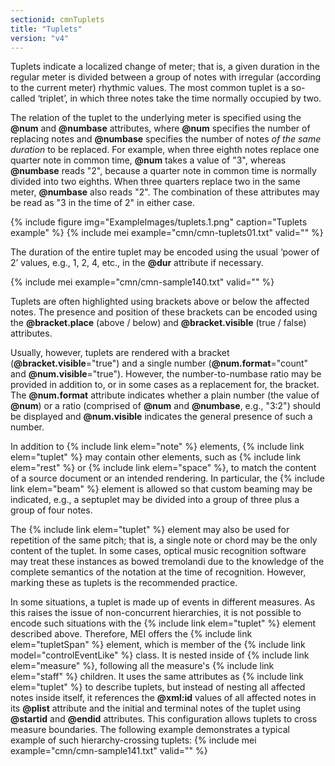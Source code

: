 ```yaml
---
sectionid: cmnTuplets
title: "Tuplets"
version: "v4"
---
```


Tuplets indicate a localized change of meter; that is, a given duration in the regular meter is divided between a group of notes with irregular (according to the current meter) rhythmic values. The most common tuplet is a so-called ‘triplet’, in which three notes take the time normally occupied by two.

The relation of the tuplet to the underlying meter is specified using the **@num** and **@numbase** attributes, where **@num** specifies the number of replacing notes and **@numbase** specifies the number of notes *of the same duration* to be replaced. For example, when three eighth notes replace one quarter note in common time, **@num** takes a value of "3", whereas **@numbase** reads "2", because a quarter note in common time is normally divided into two eighths. When three quarters replace two in the same meter, **@numbase** also reads "2". The combination of these attributes may be read as "3 in the time of 2" in either case.

{% include figure img="ExampleImages/tuplets.1.png" caption="Tuplets example" %}
{% include mei example="cmn/cmn-tuplets01.txt" valid="" %}

The duration of the entire tuplet may be encoded using the usual ‘power of 2’ values, e.g., 1, 2, 4, etc., in the **@dur** attribute if necessary.

{% include mei example="cmn/cmn-sample140.txt" valid="" %}

Tuplets are often highlighted using brackets above or below the affected notes. The presence and position of these brackets can be encoded using the **@bracket.place** (above / below) and **@bracket.visible** (true / false) attributes.

Usually, however, tuplets are rendered with a bracket (**@bracket.visible**="true") and a single number (**@num.format**="count" and **@num.visible**="true"). However, the number-to-numbase ratio may be provided in addition to, or in some cases as a replacement for, the bracket. The **@num.format** attribute indicates whether a plain number (the value of **@num**) or a ratio (comprised of **@num** and **@numbase**, e.g., "3:2") should be displayed and **@num.visible** indicates the general presence of such a number.

In addition to {% include link elem="note" %} elements, {% include link elem="tuplet" %} may contain other elements, such as {% include link elem="rest" %} or {% include link elem="space" %}, to match the content of a source document or an intended rendering. In particular, the {% include link elem="beam" %} element is allowed so that custom beaming may be indicated, e.g., a septuplet may be divided into a group of three plus a group of four notes.

The {% include link elem="tuplet" %} element may also be used for repetition of the same pitch; that is, a single note or chord may be the only content of the tuplet. In some cases, optical music recognition software may treat these instances as bowed tremolandi due to the knowledge of the complete semantics of the notation at the time of recognition. However, marking these as tuplets is the recommended practice.

In some situations, a tuplet is made up of events in different measures. As this raises the issue of non-concurrent hierarchies, it is not possible to encode such situations with the {% include link elem="tuplet" %} element described above. Therefore, MEI offers the {% include link elem="tupletSpan" %} element, which is member of the {% include link model="controlEventLike" %} class. It is nested inside of {% include link elem="measure" %}, following all the measure's {% include link elem="staff" %} children. It uses the same attributes as {% include link elem="tuplet" %} to describe tuplets, but instead of nesting all affected notes inside itself, it references the **@xml:id** values of all affected notes in its **@plist** attribute and the initial and terminal notes of the tuplet using **@startid** and **@endid** attributes. This configuration allows tuplets to cross measure boundaries. The following example demonstrates a typical example of such hierarchy-crossing tuplets:
{% include mei example="cmn/cmn-sample141.txt" valid="" %}
